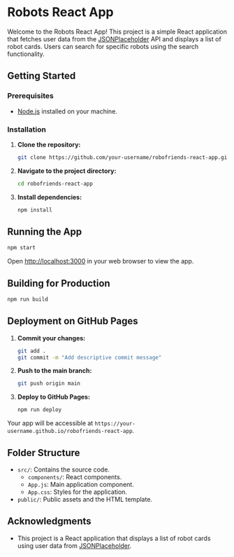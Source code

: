 # Robots React App

Welcome to the Robots React App! This project is a simple React application that fetches user data from the [JSONPlaceholder](https://jsonplaceholder.typicode.com/) API and displays a list of robot cards. Users can search for specific robots using the search functionality.

## Getting Started

### Prerequisites

- [Node.js](https://nodejs.org/) installed on your machine.

### Installation

1. **Clone the repository:**

   ```bash
   git clone https://github.com/your-username/robofriends-react-app.git
   ```

2. **Navigate to the project directory:**

   ```bash
   cd robofriends-react-app
   ```

3. **Install dependencies:**

   ```bash
   npm install
   ```

## Running the App

```bash
npm start
```

Open [http://localhost:3000](http://localhost:3000) in your web browser to view the app.

## Building for Production

```bash
npm run build
```

## Deployment on GitHub Pages

1. **Commit your changes:**

   ```bash
   git add .
   git commit -m "Add descriptive commit message"
   ```

2. **Push to the main branch:**

   ```bash
   git push origin main
   ```

3. **Deploy to GitHub Pages:**

   ```bash
   npm run deploy
   ```

Your app will be accessible at `https://your-username.github.io/robofriends-react-app`.

## Folder Structure

- `src/`: Contains the source code.
  - `components/`: React components.
  - `App.js`: Main application component.
  - `App.css`: Styles for the application.
- `public/`: Public assets and the HTML template.

## Acknowledgments

- This project is a React application that displays a list of robot cards using user data from [JSONPlaceholder](https://jsonplaceholder.typicode.com/).
